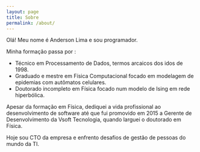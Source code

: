 ```yaml
---
layout: page
title: Sobre
permalink: /about/
---
```


Olá! Meu nome é Anderson Lima e sou programador.

Minha formação passa por :
- Técnico em Processamento de Dados, termos arcaicos dos idos de 1998.
- Graduado e mestre em Física Computacional focado em modelagem de epidemias com autômatos celulares.
- Doutorado incompleto em Física focado num modelo de Ising em rede hiperbólica.

Apesar da formação em Física, dediquei a vida profissional ao desenvolvimento de software até que fui promovido em 2015 a Gerente de Desenvolvimento da Vsoft Tecnologia, quando larguei o doutorado em Física.

Hoje sou CTO da empresa e enfrento desafios de gestão de pessoas do mundo da TI.
